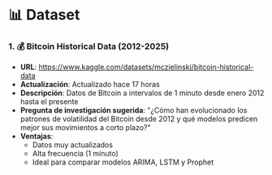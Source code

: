 # 📊 Dataset

### 1. 💰 Bitcoin Historical Data (2012-2025) 
- **URL**: https://www.kaggle.com/datasets/mczielinski/bitcoin-historical-data
- **Actualización**: Actualizado hace 17 horas
- **Descripción**: Datos de Bitcoin a intervalos de 1 minuto desde enero 2012 hasta el presente
- **Pregunta de investigación sugerida**: "¿Cómo han evolucionado los patrones de volatilidad del Bitcoin desde 2012 y qué modelos predicen mejor sus movimientos a corto plazo?"
- **Ventajas**:
  - Datos muy actualizados
  - Alta frecuencia (1 minuto)
  - Ideal para comparar modelos ARIMA, LSTM y Prophet
